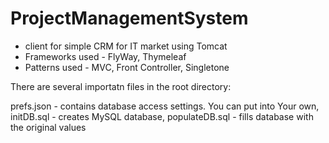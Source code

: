 # ProjectManagementSystem
- client for simple CRM for IT market using Tomcat
- Frameworks used - FlyWay, Thymeleaf
- Patterns used - MVC, Front Controller, Singletone

There are several importatn files in the root directory:

prefs.json - contains database access settings. You can put into Your own,
initDB.sql - creates MySQL database,
populateDB.sql - fills database with the original values
